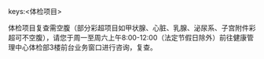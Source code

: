 keys:<体检项目>

体检项目复查需空腹（部分彩超项目如甲状腺、心脏、乳腺、泌尿系、子宫附件彩超可不空腹），请您于周一至周六上午8:00-12:00（法定节假日除外）前往健康管理中心体检部3楼前台业务窗口进行咨询，复查。